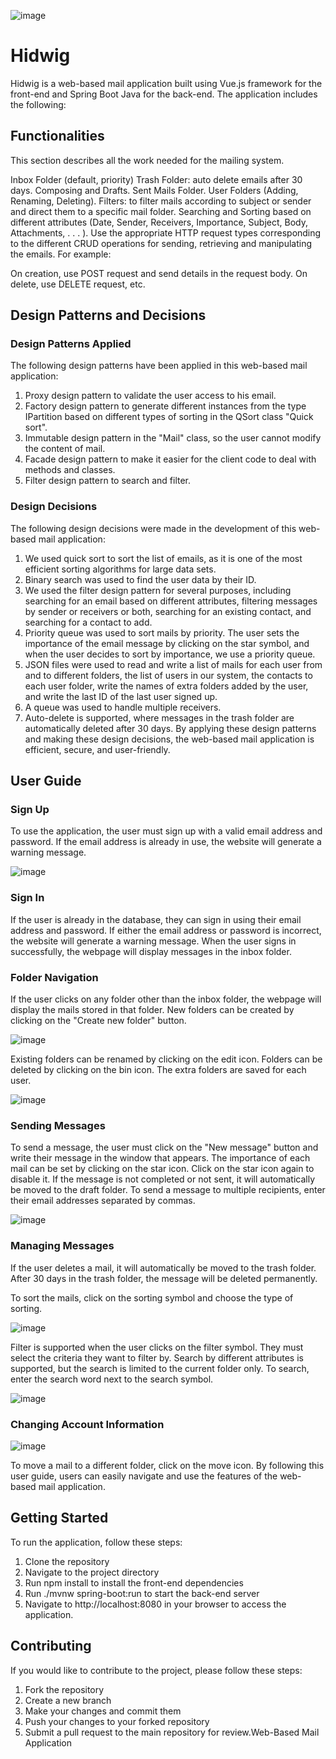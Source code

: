 <!-- # Web-Based-Mail-Server
## How to Run
  - Clone the repo
  - Open The backend folder as a Springboot project
  - run the project
  - Open the frontend folder as a Vue.js project
   ### Configure the app
     npm install
   ### Run the app
     npm run serve -->
![image](https://github.com/FarahMourad/Web-Based-Mail-Server/assets/51189763/ffb5a6cb-97cb-4d01-8e8c-a9fa68fee5ec)
# Hidwig 
Hidwig is a web-based mail application built using Vue.js framework for the front-end and Spring Boot Java for the back-end. The application includes the following:

## Functionalities
This section describes all the work needed for the mailing system.

Inbox Folder (default, priority)
Trash Folder: auto delete emails after 30 days.
Composing and Drafts.
Sent Mails Folder.
User Folders (Adding, Renaming, Deleting).
Filters: to filter mails according to subject or sender and direct them to a specific mail folder.
Searching and Sorting based on different attributes (Date, Sender, Receivers, Importance, Subject, Body, Attachments, . . . ).
Use the appropriate HTTP request types corresponding to the different CRUD operations for sending, retrieving and manipulating the emails. For example:

On creation, use POST request and send details in the request body.
On delete, use DELETE request, etc.
## Design Patterns and Decisions
### Design Patterns Applied
The following design patterns have been applied in this web-based mail application:

1. Proxy design pattern to validate the user access to his email.
2. Factory design pattern to generate different instances from the type IPartition based on different types of sorting in the QSort class "Quick sort".
3. Immutable design pattern in the "Mail" class, so the user cannot modify the content of mail.
4. Facade design pattern to make it easier for the client code to deal with methods and classes.
5. Filter design pattern to search and filter.
### Design Decisions
The following design decisions were made in the development of this web-based mail application:

1. We used quick sort to sort the list of emails, as it is one of the most efficient sorting algorithms for large data sets.
2. Binary search was used to find the user data by their ID.
3. We used the filter design pattern for several purposes, including searching for an email based on different attributes, filtering messages by sender or receivers or both, searching for an existing contact, and searching for a contact to add.
4. Priority queue was used to sort mails by priority. The user sets the importance of the email message by clicking on the star symbol, and when the user decides to sort by importance, we use a priority queue.
5. JSON files were used to read and write a list of mails for each user from and to different folders, the list of users in our system, the contacts to each user folder, write the names of extra folders added by the user, and write the last ID of the last user signed up.
6. A queue was used to handle multiple receivers.
7. Auto-delete is supported, where messages in the trash folder are automatically deleted after 30 days.
By applying these design patterns and making these design decisions, the web-based mail application is efficient, secure, and user-friendly.
## User Guide
### Sign Up
To use the application, the user must sign up with a valid email address and password.
If the email address is already in use, the website will generate a warning message.

![image](https://github.com/FarahMourad/Web-Based-Mail-Server/assets/51189763/7c879b67-ec89-463d-a009-3012e912a8c2)

### Sign In
If the user is already in the database, they can sign in using their email address and password.
If either the email address or password is incorrect, the website will generate a warning message.
When the user signs in successfully, the webpage will display messages in the inbox folder.
### Folder Navigation
If the user clicks on any folder other than the inbox folder, the webpage will display the mails stored in that folder.
New folders can be created by clicking on the "Create new folder" button.

![image](https://github.com/FarahMourad/Web-Based-Mail-Server/assets/51189763/35d6a864-80ad-452c-bb97-bdbf683c192b)

Existing folders can be renamed by clicking on the edit icon.
Folders can be deleted by clicking on the bin icon.
The extra folders are saved for each user.

![image](https://github.com/FarahMourad/Web-Based-Mail-Server/assets/51189763/2b6ac902-a7be-4bb1-9671-86ebe502df88)

### Sending Messages
To send a message, the user must click on the "New message" button and write their message in the window that appears.
The importance of each mail can be set by clicking on the star icon. Click on the star icon again to disable it.
If the message is not completed or not sent, it will automatically be moved to the draft folder.
To send a message to multiple recipients, enter their email addresses separated by commas.

![image](https://github.com/FarahMourad/Web-Based-Mail-Server/assets/51189763/94092f1d-be46-416e-97ec-72a2dce90a0b)

### Managing Messages
If the user deletes a mail, it will automatically be moved to the trash folder.
After 30 days in the trash folder, the message will be deleted permanently.

To sort the mails, click on the sorting symbol and choose the type of sorting.

![image](https://github.com/FarahMourad/Web-Based-Mail-Server/assets/51189763/049d2177-3640-45cd-89ff-723cda754ce1)

Filter is supported when the user clicks on the filter symbol. They must select the criteria they want to filter by.
Search by different attributes is supported, but the search is limited to the current folder only. To search, enter the search word next to the search symbol.

![image](https://github.com/FarahMourad/Web-Based-Mail-Server/assets/51189763/87bab053-c78c-4895-80ab-c44f0f8283a4)

### Changing Account Information 

![image](https://github.com/FarahMourad/Web-Based-Mail-Server/assets/51189763/846f711a-3300-4e1c-a13e-bbdacec0729e)

To move a mail to a different folder, click on the move icon.
By following this user guide, users can easily navigate and use the features of the web-based mail application.

## Getting Started
To run the application, follow these steps:

1. Clone the repository
2. Navigate to the project directory
3. Run npm install to install the front-end dependencies
4. Run ./mvnw spring-boot:run to start the back-end server
5. Navigate to http://localhost:8080 in your browser to access the application.
## Contributing
If you would like to contribute to the project, please follow these steps:

1. Fork the repository
2. Create a new branch
3. Make your changes and commit them
4. Push your changes to your forked repository
5. Submit a pull request to the main repository for review.Web-Based Mail Application
